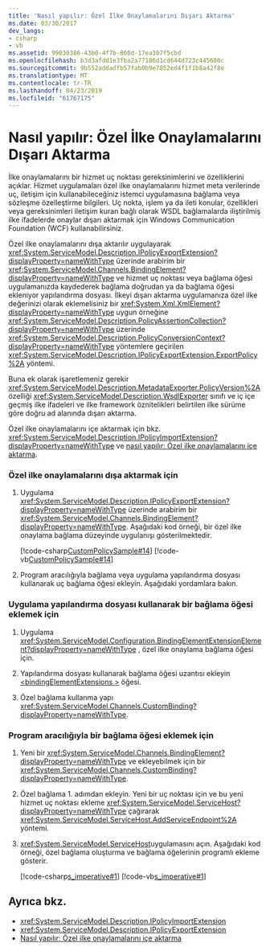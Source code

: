 ```yaml
---
title: 'Nasıl yapılır: Özel İlke Onaylamalarını Dışarı Aktarma'
ms.date: 03/30/2017
dev_langs:
- csharp
- vb
ms.assetid: 99030386-43b0-4f7b-866d-17ea307f5cbd
ms.openlocfilehash: b3d3afdd1e3fba2a77186d1cd644d723c445600c
ms.sourcegitcommit: 9b552addadfb57fab0b9e7852ed4f1f1b8a42f8e
ms.translationtype: MT
ms.contentlocale: tr-TR
ms.lasthandoff: 04/23/2019
ms.locfileid: "61767175"
---
```

# <a name="how-to-export-custom-policy-assertions"></a>Nasıl yapılır: Özel İlke Onaylamalarını Dışarı Aktarma
İlke onaylamalarını bir hizmet uç noktası gereksinimlerini ve özelliklerini açıklar. Hizmet uygulamaları özel ilke onaylamalarını hizmet meta verilerinde uç, iletişim için kullanabileceğiniz istemci uygulamasına bağlama veya sözleşme özelleştirme bilgileri. Uç nokta, işlem ya da ileti konular, özellikleri veya gereksinimleri iletişim kuran bağlı olarak WSDL bağlamalarda iliştirilmiş ilke ifadelerde onaylar dışarı aktarmak için Windows Communication Foundation (WCF) kullanabilirsiniz.  
  
 Özel ilke onaylamalarını dışa aktarılır uygulayarak <xref:System.ServiceModel.Description.IPolicyExportExtension?displayProperty=nameWithType> üzerinde arabirim bir <xref:System.ServiceModel.Channels.BindingElement?displayProperty=nameWithType> ve hizmet uç noktası veya bağlama öğesi uygulamanızda kaydederek bağlama doğrudan ya da bağlama öğesi ekleniyor yapılandırma dosyası. İlkeyi dışarı aktarma uygulamanıza özel ilke değerinizi olarak eklemelisiniz bir <xref:System.Xml.XmlElement?displayProperty=nameWithType> uygun örneğine <xref:System.ServiceModel.Description.PolicyAssertionCollection?displayProperty=nameWithType> üzerinde <xref:System.ServiceModel.Description.PolicyConversionContext?displayProperty=nameWithType> yöntemlere geçirilen <xref:System.ServiceModel.Description.IPolicyExportExtension.ExportPolicy%2A> yöntemi.  
  
 Buna ek olarak işaretlemeniz gerekir <xref:System.ServiceModel.Description.MetadataExporter.PolicyVersion%2A> özelliği <xref:System.ServiceModel.Description.WsdlExporter> sınıfı ve iç içe geçmiş ilke ifadeleri ve ilke framework öznitelikleri belirtilen ilke sürüme göre doğru ad alanında dışarı aktarma.  
  
 Özel ilke onaylamalarını içe aktarmak için bkz. <xref:System.ServiceModel.Description.IPolicyImportExtension?displayProperty=nameWithType> ve [nasıl yapılır: Özel ilke onaylamalarını içe aktarma](../../../../docs/framework/wcf/extending/how-to-import-custom-policy-assertions.md).  
  
### <a name="to-export-custom-policy-assertions"></a>Özel ilke onaylamalarını dışa aktarmak için  
  
1. Uygulama <xref:System.ServiceModel.Description.IPolicyExportExtension?displayProperty=nameWithType> üzerinde arabirim bir <xref:System.ServiceModel.Channels.BindingElement?displayProperty=nameWithType>. Aşağıdaki kod örneği, bir özel ilke onaylama bağlama düzeyinde uygulanışı gösterilmektedir.  
  
     [!code-csharp[CustomPolicySample#14](../../../../samples/snippets/csharp/VS_Snippets_CFX/custompolicysample/cs/policyexporter.cs#14)]
     [!code-vb[CustomPolicySample#14](../../../../samples/snippets/visualbasic/VS_Snippets_CFX/custompolicysample/vb/policyexporter.vb#14)]  
  
2. Program aracılığıyla bağlama veya uygulama yapılandırma dosyası kullanarak uç bağlama öğesi ekleyin. Aşağıdaki yordamlara bakın.  
  
### <a name="to-insert-a-binding-element-using-an-application-configuration-file"></a>Uygulama yapılandırma dosyası kullanarak bir bağlama öğesi eklemek için  
  
1. Uygulama <xref:System.ServiceModel.Configuration.BindingElementExtensionElement?displayProperty=nameWithType> , özel ilke onaylama bağlama öğesi için.  
  
2. Yapılandırma dosyası kullanarak bağlama öğesi uzantısı ekleyin [ \<bindingElementExtensions >](../../../../docs/framework/configure-apps/file-schema/wcf/bindingelementextensions.md) öğesi.  
  
3. Özel bağlama kullanma yapı <xref:System.ServiceModel.Channels.CustomBinding?displayProperty=nameWithType>.  
  
### <a name="to-insert-a-binding-element-programmatically"></a>Program aracılığıyla bir bağlama öğesi eklemek için  
  
1. Yeni bir <xref:System.ServiceModel.Channels.BindingElement?displayProperty=nameWithType> ve ekleyebilmek için bir <xref:System.ServiceModel.Channels.CustomBinding?displayProperty=nameWithType>.  
  
2. Özel bağlama 1. adımdan ekleyin. Yeni bir uç noktası için ve bu yeni hizmet uç noktası ekleme <xref:System.ServiceModel.ServiceHost?displayProperty=nameWithType> çağırarak <xref:System.ServiceModel.ServiceHost.AddServiceEndpoint%2A> yöntemi.  
  
3. <xref:System.ServiceModel.ServiceHost>uygulamasını açın. Aşağıdaki kod örneği, özel bağlama oluşturma ve bağlama öğelerinin programlı ekleme gösterir.  
  
     [!code-csharp[s_imperative#1](../../../../samples/snippets/csharp/VS_Snippets_CFX/s_imperative/cs/service.cs#1)]
     [!code-vb[s_imperative#1](../../../../samples/snippets/visualbasic/VS_Snippets_CFX/s_imperative/vb/service.vb#1)]  
  
## <a name="see-also"></a>Ayrıca bkz.

- <xref:System.ServiceModel.Description.IPolicyImportExtension>
- <xref:System.ServiceModel.Description.IPolicyExportExtension>
- [Nasıl yapılır: Özel ilke onaylamalarını içe aktarma](../../../../docs/framework/wcf/extending/how-to-import-custom-policy-assertions.md)
